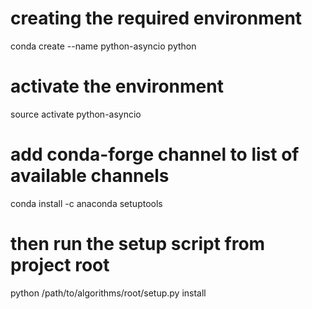 # creating the required environment
conda create --name python-asyncio python

# activate the environment
source activate python-asyncio

# add conda-forge channel to list of available channels
conda install -c anaconda setuptools

# then run the setup script from project root
python /path/to/algorithms/root/setup.py install
